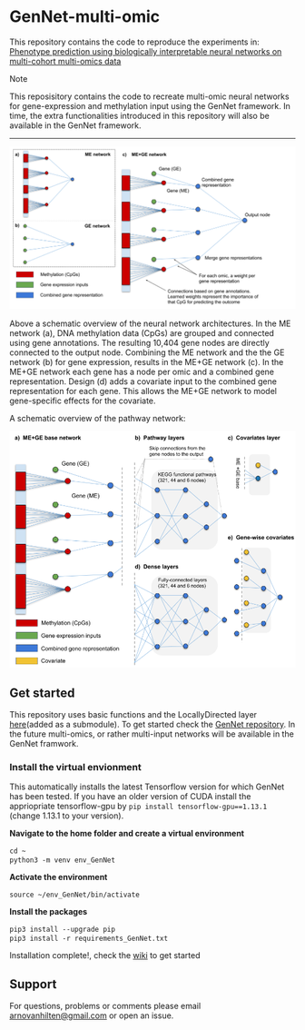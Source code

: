 # GenNet-multi-omic

This repository contains the code to reproduce the experiments in: [Phenotype prediction using biologically interpretable neural networks on multi-cohort multi-omics data](https://www.biorxiv.org/content/10.1101/2023.04.16.537073v1.full.pdf)

> [!NOTE]
> This reposisitory contains the code to recreate multi-omic neural networks for gene-expression and methylation input using the GenNet framework. In time, the extra functionalities introduced in this repository will also be available in the GenNet framework. 

<hr>


<img src="https://github.com/ArnovanHilten/GenNet-multi-omic/blob/main/images/Figure1.png">

Above a schematic overview of the neural network architectures. In the ME network (a), DNA methylation data (CpGs) are grouped and connected using gene annotations. The resulting 10,404 gene nodes are directly connected to the output node. Combining the ME network and the the GE network (b) for gene expression, results in the ME+GE network (c). In the ME+GE network each gene has a node per omic and a combined gene representation. Design (d) adds a covariate input to the combined gene representation for each gene. This allows the ME+GE network to model gene-specific effects for the covariate.


A schematic overview of the pathway network:

<img src="https://github.com/ArnovanHilten/GenNet-multi-omic/blob/main/images/Figure2.png">


## Get started
This repository uses basic functions and the LocallyDirected layer [here](https://github.com/ArnovanHilten/GenNet/blob/master/GenNet_utils/LocallyDirectedConnected_tf2.py)(added as a submodule). To get started check the [GenNet repository](https://github.com/ArnovanHilten/GenNet/#2-getting-started). In the future multi-omics, or rather multi-input networks will be available in the GenNet framwork. 


### Install the virtual envionment
This automatically installs the latest Tensorflow version for which GenNet has been tested. If you have an older version of CUDA install the appriopriate tensorflow-gpu by
`pip install tensorflow-gpu==1.13.1` (change 1.13.1 to your version).

**Navigate to the home folder and create a virtual environment**
```
cd ~
python3 -m venv env_GenNet
```

**Activate the environment**
```
source ~/env_GenNet/bin/activate
```

**Install the packages**
```
pip3 install --upgrade pip
pip3 install -r requirements_GenNet.txt

```
Installation complete!, check the [wiki](https://github.com/ArnovanHilten/GenNet-multi-omic/wiki) to get started


## Support

For questions, problems or comments please email arnovanhilten@gmail.com or open an issue.






